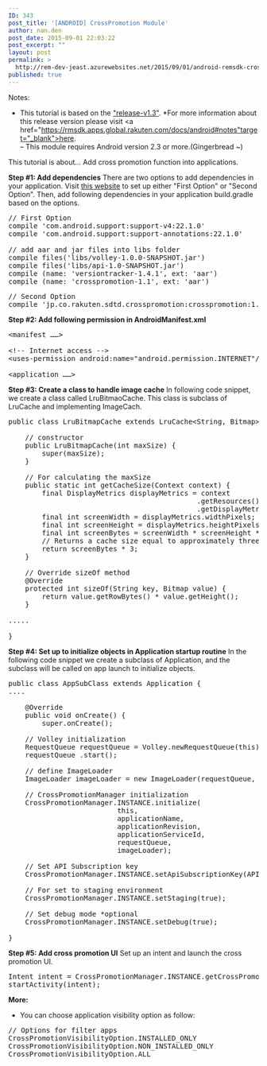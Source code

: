 ```yaml
---
ID: 343
post_title: '[ANDROID] CrossPromotion Module'
author: nan.den
post_date: 2015-09-01 22:03:22
post_excerpt: ""
layout: post
permalink: >
  http://rem-dev-jeast.azurewebsites.net/2015/09/01/android-remsdk-crosspromotion-module/
published: true
---
```

Notes: 
- This tutorial is based on the <a href="https://rmsdk.blob.core.windows.net/rmsdkcontainer/rmsdk-android-v1.3.0.zip?st=2015-09-02T02%3A09%3A25Z&se=2015-09-02T02%3A29%3A25Z&sp=r&sv=2014-02-14&sr=b&sig=lFXg3GzyTekz%2Bn3bfS59rC%2FryDaRcxUrIzDtD6RNjvY%3D">"release-v1.3"</a>. 
*For more information about this release version please visit <a href="https://rmsdk.apps.global.rakuten.com/docs/android#notes"target="_blank">here</a>.  
– This module requires Android version 2.3 or more.(Gingerbread ~) 

This tutorial is about… 
Add cross promotion function into applications. 

<strong>Step #1: Add dependencies</strong> 
There are two options to add dependencies in your application. 
Visit <a href="https://rakuten.atlassian.net/wiki/pages/viewpage.action?pageId=225183560" target="_blank">this website</a> to set up either "First Option" or "Second Option". Then, add following dependencies in your application build.gradle based on the options.

 
<pre class="lang:java decode:true " title="@build.gradel#dependencies" >// First Option 
compile 'com.android.support:support-v4:22.1.0' 
compile 'com.android.support:support-annotations:22.1.0' 

// add aar and jar files into libs folder 
compile files('libs/volley-1.0.0-SNAPSHOT.jar') 
compile files('libs/api-1.0-SNAPSHOT.jar') 
compile (name: 'versiontracker-1.4.1', ext: 'aar') 
compile (name: 'crosspromotion-1.1', ext: 'aar')</pre> 

 
<pre class="lang:java decode:true " title="@build.gradle#dependencies" >// Second Option  
compile 'jp.co.rakuten.sdtd.crosspromotion:crosspromotion:1.1'</pre> 

<strong>Step #2: Add following permission in AndroidManifest.xml</strong>

 
<pre class="lang:java decode:true " title="AndroidManifest.xml" >&lt;manifest ……&gt; 

&lt;!-- Internet access --&gt; 
&lt;uses-permission android:name="android.permission.INTERNET"/&gt; 

&lt;application ……&gt;</pre> 

<strong>Step #3: Create a class to handle image cache</strong> 
In following code snippet, we create a class called LruBitmaoCache. This class is subclass of LruCache and implementing ImageCach.
 
<pre class="lang:java decode:true " title="@LruBitmapCache" >public class LruBitmapCache extends LruCache&lt;String, Bitmap&gt; implements ImageCache {

    // constructor  
    public LruBitmapCache(int maxSize) { 
        super(maxSize); 
    }

    // For calculating the maxSize 
    public static int getCacheSize(Context context) { 
        final DisplayMetrics displayMetrics = context
                                             .getResources()
                                             .getDisplayMetrics(); 
        final int screenWidth = displayMetrics.widthPixels; 
        final int screenHeight = displayMetrics.heightPixels; 
        final int screenBytes = screenWidth * screenHeight * 4; 
        // Returns a cache size equal to approximately three screens worth of images. 
        return screenBytes * 3; 
    }

    // Override sizeOf method 
    @Override 
    protected int sizeOf(String key, Bitmap value) { 
        return value.getRowBytes() * value.getHeight(); 
    }

.....

}
</pre> 

<strong>Step #4: Set up to initialize objects in Application startup routine</strong> 
In the following code snippet we create a subclass of Application, and the subclass will be called on app launch to initialize objects.

<pre class="lang:java decode:true " title="#AppSubclass" >public class AppSubClass extends Application {
....

    @Override 
    public void onCreate() { 
        super.onCreate(); 

    // Volley initialization 
    RequestQueue requestQueue = Volley.newRequestQueue(this); 
    requestQueue .start();

    // define ImageLoader  
    ImageLoader imageLoader = new ImageLoader(requestQueue, new LruBitmapCache(LruBitmapCache.getCacheSize(this)));

    // CrossPromotionManager initialization 
    CrossPromotionManager.INSTANCE.initialize( 
                          this,    
                          applicationName, 
                          applicationRevision, 
                          applicationServiceId, 
                          requestQueue, 
                          imageLoader);

    // Set API Subscription key 
    CrossPromotionManager.INSTANCE.setApiSubscriptionKey(API_SUBSCRIPTION_KEY); 
 
    // For set to staging environment 
    CrossPromotionManager.INSTANCE.setStaging(true); 
 
    // Set debug mode *optional 
    CrossPromotionManager.INSTANCE.setDebug(true);

}</pre> 

<strong>Step #5: Add cross promotion UI</strong>
Set up an intent and launch the cross promotion UI. 
<pre class="lang:java decode:true " title="@MainActivity" >Intent intent = CrossPromotionManager.INSTANCE.getCrossPromotionIntent(CrossPromotionVisibilityOption.ALL); 
startActivity(intent);</pre> 

<strong>More:</strong>

- You can choose application visibility option as follow:
 
<pre class="lang:java decode:true " >// Options for filter apps
CrossPromotionVisibilityOption.INSTALLED_ONLY 
CrossPromotionVisibilityOption.NON_INSTALLED_ONLY 
CrossPromotionVisibilityOption.ALL</pre> 
